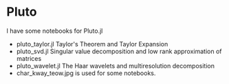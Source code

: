 # Pluto
I have some notebooks for Pluto.jl

- pluto_taylor.jl Taylor's Theorem and Taylor Expansion
- pluto_svd.jl Singular value decomposition and low rank approximation of matrices
- pluto_wavelet.jl The Haar wavelets and multiresolution decomposition
- char_kway_teow.jpg is used for some notebooks.
